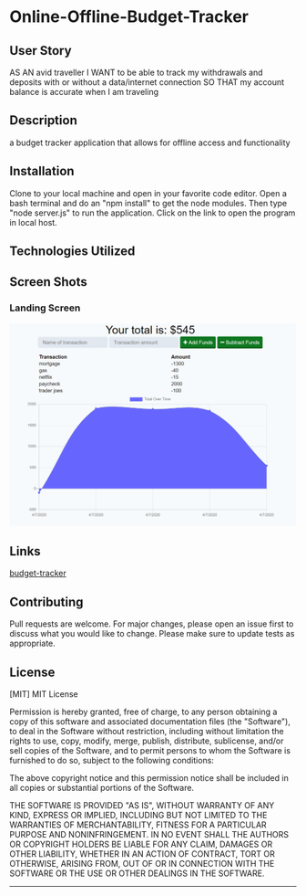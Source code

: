 # Online-Offline-Budget-Tracker

## User Story
AS AN avid traveller
I WANT to be able to track my withdrawals and deposits with or without a data/internet connection
SO THAT my account balance is accurate when I am traveling

## Description
a budget tracker application that allows for offline access and functionality

## Installation
Clone to your local machine and open in your favorite code editor.  Open a bash terminal and do an "npm install" to get the node modules.  Then type "node server.js" to run the application.  Click on the link to open the program in local host.  

## Technologies Utilized


## Screen Shots
### Landing Screen
![image](./public/img/capture.PNG)

## Links
[budget-tracker](https://budget-tracker-ag.herokuapp.com/)

## Contributing
Pull requests are welcome. For major changes, please open an issue first to discuss what you would like to change.
Please make sure to update tests as appropriate.

## License
[MIT]
MIT License

Permission is hereby granted, free of charge, to any person obtaining a copy
of this software and associated documentation files (the "Software"), to deal
in the Software without restriction, including without limitation the rights
to use, copy, modify, merge, publish, distribute, sublicense, and/or sell
copies of the Software, and to permit persons to whom the Software is
furnished to do so, subject to the following conditions:

The above copyright notice and this permission notice shall be included in all
copies or substantial portions of the Software.

THE SOFTWARE IS PROVIDED "AS IS", WITHOUT WARRANTY OF ANY KIND, EXPRESS OR
IMPLIED, INCLUDING BUT NOT LIMITED TO THE WARRANTIES OF MERCHANTABILITY,
FITNESS FOR A PARTICULAR PURPOSE AND NONINFRINGEMENT. IN NO EVENT SHALL THE
AUTHORS OR COPYRIGHT HOLDERS BE LIABLE FOR ANY CLAIM, DAMAGES OR OTHER
LIABILITY, WHETHER IN AN ACTION OF CONTRACT, TORT OR OTHERWISE, ARISING FROM,
OUT OF OR IN CONNECTION WITH THE SOFTWARE OR THE USE OR OTHER DEALINGS IN THE
SOFTWARE.

- - - - -

